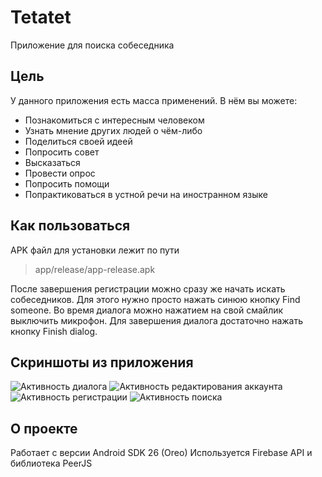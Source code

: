 # Tetatet

Приложение для поиска собеседника

## Цель

У данного приложения есть масса применений.
В нём вы можете:
- Познакомиться с интересным человеком
- Узнать мнение других людей о чём-либо
- Поделиться своей идеей
- Попросить совет
- Высказаться
- Провести опрос
- Попросить помощи
- Попрактиковаться в устной речи на иностранном языке

## Как пользоваться

APK файл для установки лежит по пути
> app/release/app-release.apk

После завершения регистрации можно сразу же начать искать собеседников.
Для этого нужно просто нажать синюю кнопку Find someone.
Во время диалога можно нажатием на свой смайлик выключить микрофон.
Для завершения диалога достаточно нажать кнопку Finish dialog.

## Скриншоты из приложения

![Активность диалога](https://i.ibb.co/fd6F4wf/Call-Activity.jpg)
![Активность редактирования аккаунта](https://i.ibb.co/LZW1Q57/Edit-Account-Info-Activity.jpg)
![Активность регистрации](https://i.ibb.co/1TRn7pC/Login-Activity.jpg)
![Активность поиска](https://i.ibb.co/vsdHhKD/Search-Activity.jpg)

## О проекте

Работает с версии Android SDK 26 (Oreo)
Используется Firebase API и библиотека PeerJS
